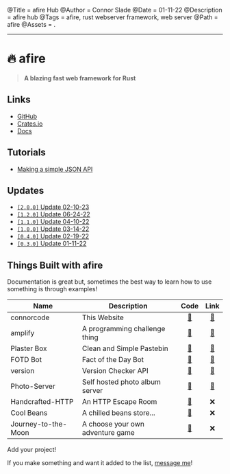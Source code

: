 @Title = afire Hub
@Author = Connor Slade
@Date = 01-11-22
@Description = afire hub
@Tags = afire, rust webserver framework, web server
@Path = afire
@Assets = .

---

# 🔥 afire

> **A blazing fast web framework for Rust**

## Links

- [GitHub](https://github.com/Basicprogrammer10/afire)
- [Crates.io](https://crates.io/crates/afire)
- [Docs](https://docs.rs/afire)

## Tutorials

- [Making a simple JSON API](/writing/afire/making-a-simple-api)

## Updates

- [`[2.0.0]` Update 02-10-23](/writing/afire/update-5)
- [`[1.2.0]` Update 06-24-22](/writing/afire/update-4)
- [`[1.1.0]` Update 04-10-22](/writing/afire/update-3)
- [`[1.0.0]` Update 03-14-22](/writing/afire/update-2)
- [`[0.4.0]` Update 02-19-22](/writing/afire/update-1)
- [`[0.3.0]` Update 01-11-22](/writing/afire/update-0)

## Things Built with afire

Documentation is great but, sometimes the best way to learn how to use something is through examples!

| Name                | Description                      |                              Code                              |                 Link                  |
| ------------------- | -------------------------------- | :------------------------------------------------------------: | :-----------------------------------: |
| connorcode          | This Website                     |     [📀](https://github.com/Basicprogrammer10/connorcode/)     |     [🔗](https://connorcode.com/)     |
| amplify             | A programming challenge thing    |       [📀](https://github.com/Basicprogrammer10/amplify)       | [🔗](https://amplify.connorcode.com/) |
| Plaster Box         | Clean and Simple Pastebin        |     [📀](https://github.com/Basicprogrammer10/plaster-box)     |  [🔗](https://paste.connorcode.com/)  |
| FOTD Bot            | Fact of the Day Bot              |      [📀](https://github.com/Basicprogrammer10/FOTD-Bot)       |  [🔗](https://fotd.connorcode.com/)   |
| version             | Version Checker API              |       [📀](https://github.com/Basicprogrammer10/version)       | [🔗](https://version.connorcode.com/) |
| Photo-Server        | Self hosted photo album server   |    [📀](https://github.com/Basicprogrammer10/Photo-Server)     | [🔗](https://photos.connorcode.com/)  |
| Handcrafted-HTTP    | An HTTP Escape Room              |  [📀](https://github.com/Basicprogrammer10/Handcrafted-HTTP)   |                  ❌                   |
| Cool Beans          | A chilled beans store...         |     [📀](https://github.com/Basicprogrammer10/cool-beans)      |                  ❌                   |
| Journey-to-the-Moon | A choose your own adventure game | [📀](https://github.com/Basicprogrammer10/Journey-to-the-Moon) |                  ❌                   |

<div ad info>
Add your project!

If you make something and want it added to the list, [message me][contact]!

</div>

[contact]: https://connorcode.com/contact/
